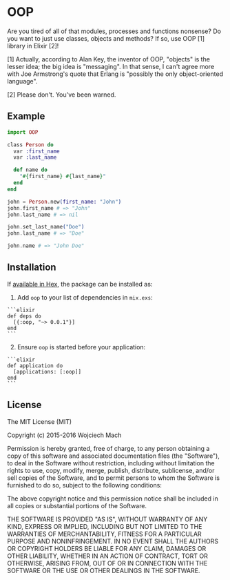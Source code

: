 # OOP

Are you tired of all of that modules, processes and functions nonsense? Do you want to just use classes, objects and methods? If so, use OOP [1] library in Elixir [2]!

[1] Actually, according to Alan Key, the inventor of OOP, "objects" is the lesser idea; the big idea is "messaging". In that sense, I can't agree more with Joe Armstrong's quote that Erlang is "possibly the only object-oriented language".

[2] Please don't. You've been warned.

## Example

```elixir
import OOP

class Person do
  var :first_name
  var :last_name

  def name do
    "#{first_name} #{last_name}"
  end
end

john = Person.new(first_name: "John")
john.first_name # => "John"
john.last_name # => nil

john.set_last_name("Doe")
john.last_name # => "Doe"

john.name # => "John Doe"
```

## Installation

If [available in Hex](https://hex.pm/docs/publish), the package can be installed as:

  1. Add `oop` to your list of dependencies in `mix.exs`:

    ```elixir
    def deps do
      [{:oop, "~> 0.0.1"}]
    end
    ```

  2. Ensure `oop` is started before your application:

    ```elixir
    def application do
      [applications: [:oop]]
    end
    ```

## License

The MIT License (MIT)

Copyright (c) 2015-2016 Wojciech Mach

Permission is hereby granted, free of charge, to any person obtaining a copy of this software and associated documentation files (the "Software"), to deal in the Software without restriction, including without limitation the rights to use, copy, modify, merge, publish, distribute, sublicense, and/or sell copies of the Software, and to permit persons to whom the Software is furnished to do so, subject to the following conditions:

The above copyright notice and this permission notice shall be included in all copies or substantial portions of the Software.

THE SOFTWARE IS PROVIDED "AS IS", WITHOUT WARRANTY OF ANY KIND, EXPRESS OR IMPLIED, INCLUDING BUT NOT LIMITED TO THE WARRANTIES OF MERCHANTABILITY, FITNESS FOR A PARTICULAR PURPOSE AND NONINFRINGEMENT. IN NO EVENT SHALL THE AUTHORS OR COPYRIGHT HOLDERS BE LIABLE FOR ANY CLAIM, DAMAGES OR OTHER LIABILITY, WHETHER IN AN ACTION OF CONTRACT, TORT OR OTHERWISE, ARISING FROM, OUT OF OR IN CONNECTION WITH THE SOFTWARE OR THE USE OR OTHER DEALINGS IN THE SOFTWARE.
